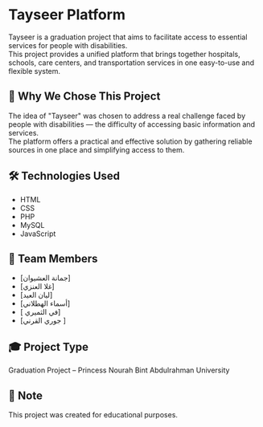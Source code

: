 # Tayseer Platform

Tayseer is a graduation project that aims to facilitate access to essential services for people with disabilities.  
This project provides a unified platform that brings together hospitals, schools, care centers, and transportation services in one easy-to-use and flexible system.

## 🎯 Why We Chose This Project

The idea of "Tayseer" was chosen to address a real challenge faced by people with disabilities — the difficulty of accessing basic information and services.  
The platform offers a practical and effective solution by gathering reliable sources in one place and simplifying access to them.

## 🛠️ Technologies Used

- HTML  
- CSS  
- PHP  
- MySQL  
- JavaScript

## 👥 Team Members

- [جمانة العشيوان]  
- [غلا العنزي]  
- [ليان العيد]  
- [أسماء الهطلاني]  
- [ في الثميري]  
- [جوري القرني ]  

## 🎓 Project Type

Graduation Project – Princess Nourah Bint Abdulrahman University

## 📌 Note

This project was created for educational purposes.
